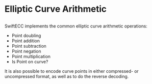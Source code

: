 # Elliptic Curve Arithmetic

## 
SwiftECC implements the common elliptic curve arithmetic operations:

* Point doubling
* Point addition
* Point subtraction
* Point negation
* Point multiplication
* Is Point on curve?

It is also possible to encode curve points in either compressed- or uncompressed format,
as well as to do the reverse decoding.

